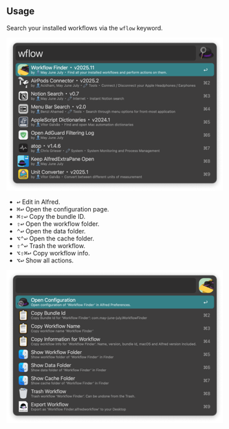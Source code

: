 ## Usage

Search your installed workflows via the `wflow` keyword.

![List all installed workflows](images/showcase_1.png)

* <kbd>↩</kbd> Edit in Alfred.
* <kbd>⌘</kbd><kbd>↩</kbd> Open the configuration page.
* <kbd>⌘</kbd><kbd>⇧</kbd><kbd>↩</kbd> Copy the bundle ID.
* <kbd>⇧</kbd><kbd>↩</kbd> Open the workflow folder.
* <kbd>⌃</kbd><kbd>↩</kbd> Open the data folder.
* <kbd>⌥</kbd><kbd>⌃</kbd><kbd>↩</kbd> Open the cache folder.
* <kbd>⇧</kbd><kbd>⌃</kbd><kbd>↩</kbd> Trash the workflow.
* <kbd>⌥</kbd><kbd>⇧</kbd><kbd>⌘</kbd><kbd>↩</kbd> Copy workflow info.
* <kbd>⌥</kbd><kbd>↩</kbd> Show all actions.

![Act on result while holding option to show all actions](images/showcase_3.png)

